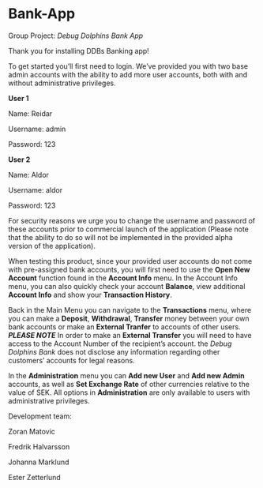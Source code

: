 # Bank-App
Group Project:
*Debug Dolphins Bank App* 

Thank you for installing DDBs Banking app! 

To get started you’ll first need to login. We’ve provided you with two base admin accounts with the ability to add more user accounts, both with and without administrative privileges. 

**User 1**

Name: Reidar

Username: admin

Password: 123


**User 2**

Name: Aldor

Username: aldor

Password: 123


For security reasons we urge you to change the username and password of these accounts prior to commercial launch of the application
(Please note that the ability to do so will not be implemented in the provided alpha version of the application). 

When testing this product, since your provided user accounts do not come with pre-assigned bank accounts, you will first need to use the **Open New Account** function found in the **Account Info** menu.
In the Account Info menu, you can also quickly check your account **Balance**, view additional **Account Info** and show your **Transaction History**.  

Back in the Main Menu you can navigate to the **Transactions** menu, where you can make a **Deposit**, **Withdrawal**, **Transfer** money between your own bank accounts or make an **External Tranfer** to accounts of other users.
***PLEASE NOTE*** In order to make an **External Transfer** you will need to have access to the Account Number of the recipient’s account. the *Debug Dolphins Bank* does not disclose any information regarding other customers’ accounts for legal reasons. 

In the **Administration** menu you can **Add new User** and **Add new Admin** accounts, as well as **Set Exchange Rate** of other currencies relative to the value of SEK.
All options in **Administration** are only available to users with administrative privileges. 

Development team:

Zoran Matovic

Fredrik Halvarsson

Johanna Marklund

Ester Zetterlund
